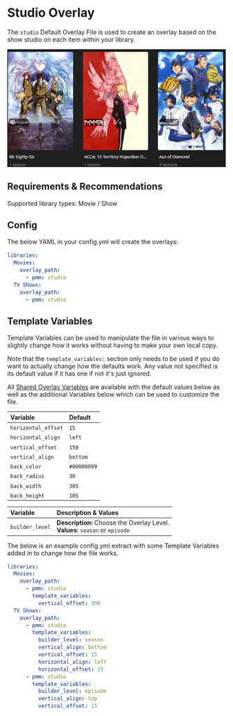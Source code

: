# Studio Overlay

The `studio` Default Overlay File is used to create an overlay based on the show studio on each item within your library.

![](images/studio.png)

## Requirements & Recommendations

Supported library types: Movie / Show

## Config

The below YAML in your config.yml will create the overlays:

```yaml
libraries:
  Movies:
    overlay_path:
      - pmm: studio
  TV Shows:
    overlay_path:
      - pmm: studio
```

## Template Variables

Template Variables can be used to manipulate the file in various ways to slightly change how it works without having to make your own local copy.

Note that the `template_variables:` section only needs to be used if you do want to actually change how the defaults work. Any value not specified is its default value if it has one if not it's just ignored.

All [Shared Overlay Variables](../overlay_variables) are available with the default values below as well as the additional Variables below which can be used to customize the file.

| Variable            | Default     |
|:--------------------|:------------|
| `horizontal_offset` | `15`        |
| `horizontal_align`  | `left`      |
| `vertical_offset`   | `150`       |
| `vertical_align`    | `bottom`    |
| `back_color`        | `#00000099` |
| `back_radius`       | `30`        |
| `back_width`        | `305`       |
| `back_height`       | `105`       |

| Variable                     | Description & Values                                                                                                                                                                                                                                                                                                                                                                                         |
|:-----------------------------|:-------------------------------------------------------------------------------------------------------------------------------------------------------------------------------------------------------------------------------------------------------------------------------------------------------------------------------------------------------------------------------------------------------------|
| `builder_level`              | **Description:** Choose the Overlay Level.<br>**Values:** `season` or `episode`                      |                                                                                                                                                                                                                                    


The below is an example config.yml extract with some Template Variables added in to change how the file works.

```yaml
libraries:
  Movies:
    overlay_path:
      - pmm: studio
        template_variables:
          vertical_offset: 390
  TV Shows:
    overlay_path:
      - pmm: studio
        template_variables:
          builder_level: season
          vertical_align: bottom
          vertical_offset: 15
          horizontal_align: left
          horizontal_offset: 15
      - pmm: studio
        template_variables:
          builder_level: episode
          vertical_align: top
          vertical_offset: 15
```
